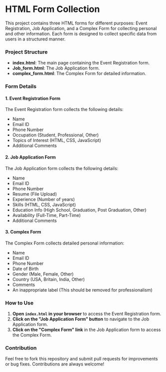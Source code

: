 
# HTML Form Collection

This project contains three HTML forms for different purposes: Event Registration, Job Application, and a Complex Form for collecting personal and other information. Each form is designed to collect specific data from users in a structured manner.

### Project Structure

- **index.html**: The main page containing the Event Registration form.
- **Job_form.html**: The Job Application form.
- **complex_form.html**: The Complex Form for detailed information.

### Form Details

#### 1. Event Registration Form

The Event Registration form collects the following details:
- Name
- Email ID
- Phone Number
- Occupation (Student, Professional, Other)
- Topics of Interest (HTML, CSS, JavaScript)
- Additional Comments



#### 2. Job Application Form

The Job Application form collects the following details:
- Name
- Email ID
- Phone Number
- Resume (File Upload)
- Experience (Number of years)
- Skills (HTML, CSS, JavaScript)
- Education Info (High School, Graduation, Post Graduation, Other)
- Availability (Full-Time, Part-Time)
- Additional Comments



#### 3. Complex Form

The Complex Form collects detailed personal information:
- Name
- Email ID
- Phone Number
- Date of Birth
- Gender (Male, Female, Other)
- Country (USA, Britain, India, Other)
- Comments
- An inappropriate label (This should be removed for professionalism)


### How to Use

1. **Open `index.html` in your browser** to access the Event Registration form.
2. **Click on the "Job Application Form" button** to navigate to the Job Application form.
3. **Click on the "Complex Form" link** in the Job Application form to access the Complex Form.



### Contribution

Feel free to fork this repository and submit pull requests for improvements or bug fixes. Contributions are always welcome!
